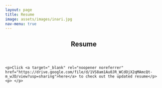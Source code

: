 ```yaml
---
layout: page
title: Resume
image: assets/images/inari.jpg
nav-menu: true
---
```


<!-- Main -->
<div id="main" class="alt">
	<!-- One -->
	<section id="one">
		<div class="inner">
			<header class="major">
				<h1>Resume</h1>
			</header>

	<p>Click <a target="_blank" rel="noopener noreferrer" href="https://drive.google.com/file/d/1VS8am1Au0JR_WCdOjX2qMAmcQt-m_wJD/view?usp=sharing">here</a> to check out the updated resume</p>
	<p> </p>
</div>

